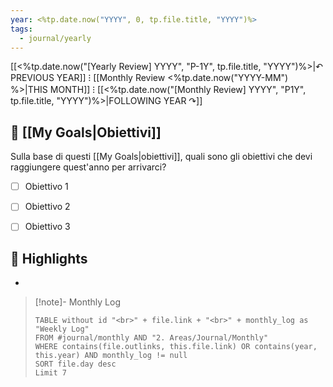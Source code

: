 ```yaml
---
year: <%tp.date.now("YYYY", 0, tp.file.title, "YYYY")%>
tags:
  - journal/yearly
---
```


[[<%tp.date.now("[Yearly Review] YYYY", "P-1Y", tp.file.title, "YYYY")%>|↶ PREVIOUS YEAR]] ⁝ [[Monthly Review <%tp.date.now("YYYY-MM") %>|THIS MONTH]] ⁝ [[<%tp.date.now("[Monthly Review] YYYY", "P1Y", tp.file.title, "YYYY")%>|FOLLOWING YEAR ↷]]


## 🎯 [[My Goals|Obiettivi]]

Sulla base di questi [[My Goals|obiettivi]], quali sono gli obiettivi che devi raggiungere quest'anno per arrivarci?

- [ ] Obiettivo 1
- [ ] Obiettivo 2
- [ ] Obiettivo 3



## 🌟 Highlights 

- 


>[!note]- Monthly Log
> ```dataview
> TABLE without id "<br>" + file.link + "<br>" + monthly_log as "Weekly Log"
> FROM #journal/monthly AND "2. Areas/Journal/Monthly"
> WHERE contains(file.outlinks, this.file.link) OR contains(year, this.year) AND monthly_log != null
> SORT file.day desc
> Limit 7 
> ```